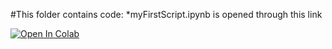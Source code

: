 #This folder contains code:
*myFirstScript.ipynb is opened through this link

[![Open In Colab](https://colab.research.google.com/assets/colab-badge.svg)](https://colab.research.google.com/github/ally276/pgss_CSLab_Lecture2/blob/master/MyNotebooks/FirstScript.ipynb)

